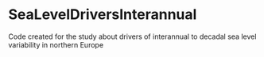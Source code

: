 # SeaLevelDriversInterannual
Code created for the study about drivers of interannual to decadal sea level variability in northern Europe
